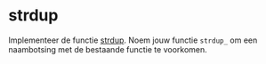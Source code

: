 # strdup

Implementeer de functie [strdup](https://manual.cs50.io/3/strdup). Noem jouw functie `strdup_` om een naambotsing met de bestaande functie te voorkomen.
